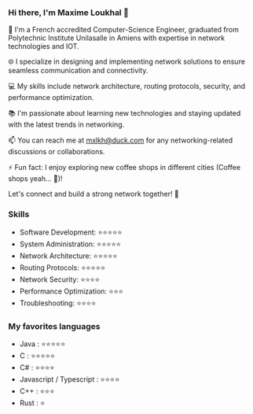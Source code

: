 ### Hi there, I'm Maxime Loukhal 👋

🔭 I'm a French accredited Computer-Science Engineer, graduated from Polytechnic Institute Unilasalle in Amiens with expertise in network technologies and IOT.

🌐 I specialize in designing and implementing network solutions to ensure seamless communication and connectivity.

💻 My skills include network architecture, routing protocols, security, and performance optimization.

📚 I'm passionate about learning new technologies and staying updated with the latest trends in networking.

📫 You can reach me at mxlkh@duck.com for any networking-related discussions or collaborations.

⚡ Fun fact: I enjoy exploring new coffee shops in different cities (Coffee shops yeah... 👀)!

Let's connect and build a strong network together! 🚀

### Skills

- Software Development: ⭐️⭐️⭐️⭐️⭐️
- System Administration: ⭐️⭐️⭐️⭐️⭐️
- Network Architecture: ⭐️⭐️⭐️⭐️⭐️
- Routing Protocols: ⭐️⭐️⭐️⭐️⭐️
- Network Security: ⭐️⭐️⭐️⭐️
- Performance Optimization: ⭐️⭐️⭐️
- Troubleshooting: ⭐️⭐️⭐️⭐️

### My favorites languages

- Java : ⭐️⭐️⭐️⭐️⭐️
- C : ⭐️⭐️⭐️⭐️⭐️
- C# : ⭐️⭐️⭐️⭐️
- Javascript / Typescript : ⭐️⭐️⭐️⭐️
- C++ : ⭐️⭐️⭐️
- Rust : ⭐️


<!--
**nakira974/nakira974** is a ✨ _special_ ✨ repository because its `README.md` (this file) appears on your GitHub profile.

Here are some ideas to get you started:

- 🔭 I’m currently working on ...
- 🌱 I’m currently learning ...
- 👯 I’m looking to collaborate on ...
- 🤔 I’m looking for help with ...
- 💬 Ask me about ...
- 📫 How to reach me: ...
- 😄 Pronouns: ...
- ⚡ Fun fact: ...
-->
